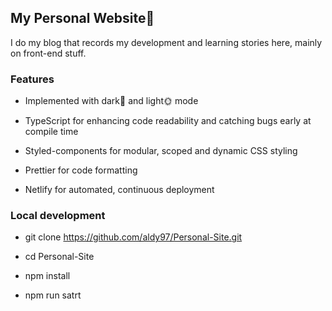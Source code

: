 
## My Personal Website👤
I do my blog that records my development and learning stories here, mainly on front-end stuff.

### Features

- Implemented with dark🌛 and light🌞 mode

- TypeScript for enhancing code readability and catching bugs early at compile time

- Styled-components for modular, scoped and dynamic CSS styling

- Prettier for code formatting

- Netlify for automated, continuous deployment

### Local development

- git clone https://github.com/aldy97/Personal-Site.git

- cd Personal-Site

- npm install

- npm run satrt


